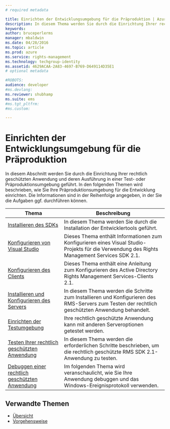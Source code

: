 ```yaml
---
# required metadata

title: Einrichten der Entwicklungsumgebung für die Präproduktion | Azure RMS
description: In diesem Thema werden Sie durch die Einrichtung Ihrer rechtlich geschützten Anwendung und deren Ausführung in einer Test- oder Präproduktionsumgebung geführt.
keywords:
author: bruceperlerms
manager: mbaldwin
ms.date: 04/28/2016
ms.topic: article
ms.prod: azure
ms.service: rights-management
ms.technology: techgroup-identity
ms.assetid: 4629ACAA-2A83-4697-B769-D649114D35E1
# optional metadata

#ROBOTS:
audience: developer
#ms.devlang:
ms.reviewer: shubhamp
ms.suite: ems
#ms.tgt_pltfrm:
#ms.custom:

---
```


# Einrichten der Entwicklungsumgebung für die Präproduktion

In diesem Abschnitt werden Sie durch die Einrichtung Ihrer rechtlich geschützten Anwendung und deren Ausführung in einer Test- oder Präproduktionsumgebung geführt. In den folgenden Themen wird beschrieben, wie Sie Ihre Präproduktionsumgebung für die Entwicklung einrichten. Die Informationen sind in der Reihenfolge angegeben, in der Sie die Aufgaben ggf. durchführen können.

|Thema|Beschreibung|
|-----|-----------|
|[Installieren des SDKs](create-your-first-rights-aware-application.md)|In diesem Thema werden Sie durch die Installation der Entwicklertools geführt.|
|[Konfigurieren von Visual Studio](how-to-configure-a-visual-studio-project-to-use-the-ad-rms-sdk-2-0.md)|Dieses Thema enthält Informationen zum Konfigurieren eines Visual Studio-Projekts für die Verwendung des Rights Management Services SDK 2.1.|
|[Konfigurieren des Clients](how-to-configure-the-ad-rms-client-2-0.md)|Dieses Thema enthält eine Anleitung zum Konfigurieren des Active Directory Rights Management Services-Clients 2.1.|
|[Installieren und Konfigurieren des Servers](how-to-install-and-configure-an-rms-server.md)|In diesem Thema werden die Schritte zum Installieren und Konfigurieren des RMS-Servers zum Testen der rechtlich geschützten Anwendung behandelt.|
|[Einrichten der Testumgebung](how-to-set-up-your-test-environment.md)|Ihre rechtlich geschützte Anwendung kann mit anderen Serveroptionen getestet werden.|
|[Testen Ihrer rechtlich geschützten Anwendung](running-your-first-application.md)|In diesem Thema werden die erforderlichen Schritte beschrieben, um die rechtlich geschützte RMS SDK 2.1-Anwendung zu testen.
|[Debuggen einer rechtlich geschützten Anwendung](debugging-applications-that-use-ad-rms.md)|Im folgenden Thema wird veranschaulicht, wie Sie Ihre Anwendung debuggen und das Windows-Ereignisprotokoll verwenden.|


## Verwandte Themen

* [Übersicht](ad-rms-overview.md)
* [Vorgehensweise](how-to-use-msipc.md)
 

 


<!--HONumber=Apr16_HO4-->


